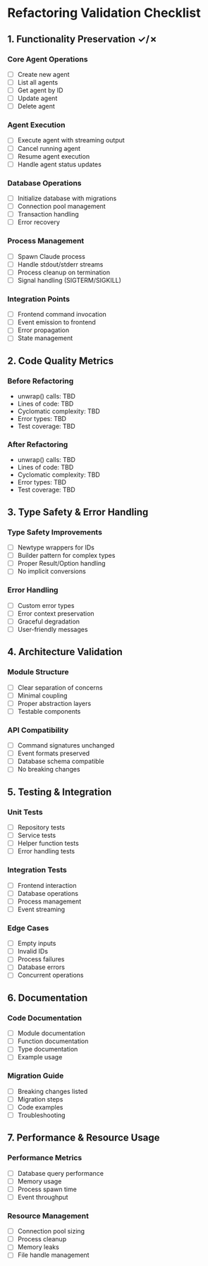# Refactoring Validation Checklist

## 1. Functionality Preservation ✓/✗

### Core Agent Operations
- [ ] Create new agent
- [ ] List all agents
- [ ] Get agent by ID
- [ ] Update agent
- [ ] Delete agent

### Agent Execution
- [ ] Execute agent with streaming output
- [ ] Cancel running agent
- [ ] Resume agent execution
- [ ] Handle agent status updates

### Database Operations
- [ ] Initialize database with migrations
- [ ] Connection pool management
- [ ] Transaction handling
- [ ] Error recovery

### Process Management
- [ ] Spawn Claude process
- [ ] Handle stdout/stderr streams
- [ ] Process cleanup on termination
- [ ] Signal handling (SIGTERM/SIGKILL)

### Integration Points
- [ ] Frontend command invocation
- [ ] Event emission to frontend
- [ ] Error propagation
- [ ] State management

## 2. Code Quality Metrics

### Before Refactoring
- unwrap() calls: TBD
- Lines of code: TBD
- Cyclomatic complexity: TBD
- Error types: TBD
- Test coverage: TBD

### After Refactoring
- unwrap() calls: TBD
- Lines of code: TBD
- Cyclomatic complexity: TBD
- Error types: TBD
- Test coverage: TBD

## 3. Type Safety & Error Handling

### Type Safety Improvements
- [ ] Newtype wrappers for IDs
- [ ] Builder pattern for complex types
- [ ] Proper Result/Option handling
- [ ] No implicit conversions

### Error Handling
- [ ] Custom error types
- [ ] Error context preservation
- [ ] Graceful degradation
- [ ] User-friendly messages

## 4. Architecture Validation

### Module Structure
- [ ] Clear separation of concerns
- [ ] Minimal coupling
- [ ] Proper abstraction layers
- [ ] Testable components

### API Compatibility
- [ ] Command signatures unchanged
- [ ] Event formats preserved
- [ ] Database schema compatible
- [ ] No breaking changes

## 5. Testing & Integration

### Unit Tests
- [ ] Repository tests
- [ ] Service tests
- [ ] Helper function tests
- [ ] Error handling tests

### Integration Tests
- [ ] Frontend interaction
- [ ] Database operations
- [ ] Process management
- [ ] Event streaming

### Edge Cases
- [ ] Empty inputs
- [ ] Invalid IDs
- [ ] Process failures
- [ ] Database errors
- [ ] Concurrent operations

## 6. Documentation

### Code Documentation
- [ ] Module documentation
- [ ] Function documentation
- [ ] Type documentation
- [ ] Example usage

### Migration Guide
- [ ] Breaking changes listed
- [ ] Migration steps
- [ ] Code examples
- [ ] Troubleshooting

## 7. Performance & Resource Usage

### Performance Metrics
- [ ] Database query performance
- [ ] Memory usage
- [ ] Process spawn time
- [ ] Event throughput

### Resource Management
- [ ] Connection pool sizing
- [ ] Process cleanup
- [ ] Memory leaks
- [ ] File handle management